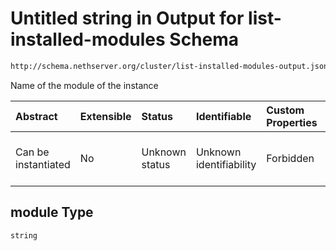 # Untitled string in Output for list-installed-modules Schema

```txt
http://schema.nethserver.org/cluster/list-installed-modules-output.json#/patternProperties/.*/items/properties/module
```

Name of the module of the instance

| Abstract            | Extensible | Status         | Identifiable            | Custom Properties | Additional Properties | Access Restrictions | Defined In                                                                                               |
| :------------------ | :--------- | :------------- | :---------------------- | :---------------- | :-------------------- | :------------------ | :------------------------------------------------------------------------------------------------------- |
| Can be instantiated | No         | Unknown status | Unknown identifiability | Forbidden         | Allowed               | none                | [list-installed-modules-output.json*](cluster/list-installed-modules-output.json "open original schema") |

## module Type

`string`

